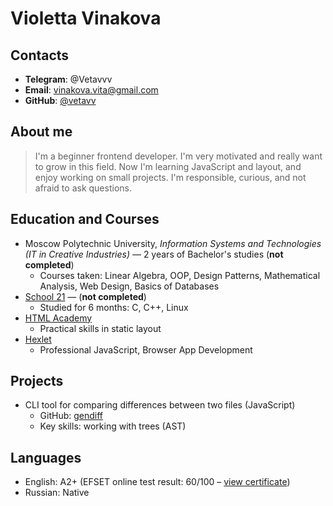 # Violetta Vinakova

## Contacts
- __Telegram__: @Vetavvv  
- __Email__: vinakova.vita@gmail.com  
- __GitHub__: [@vetavv](https://github.com/vetavv)  

## About me
> I'm a beginner frontend developer. I'm very motivated and really want to grow in this field. Now I'm learning JavaScript and layout, and enjoy working on small projects. I'm responsible, curious, and not afraid to ask questions.


## Education and Courses
- Moscow Polytechnic University, *Information Systems and Technologies (IT in Creative Industries)* — 2 years of Bachelor's studies (**not completed**)  
  - Courses taken: Linear Algebra, OOP, Design Patterns, Mathematical Analysis, Web Design, Basics of Databases
- [School 21](https://21-school.ru) — (**not completed**)  
  - Studied for 6 months: C, C++, Linux
- [HTML Academy](https://htmlacademy.org)  
  - Practical skills in static layout
- [Hexlet](https://ru.hexlet.io)  
  - Professional JavaScript, Browser App Development

## Projects
- CLI tool for comparing differences between two files (JavaScript)  
  - GitHub: [gendiff](https://github.com/vetavv/gendiff)  
  - Key skills: working with trees (AST)

## Languages
- English: A2+ (EFSET online test result: 60/100 – [view certificate](https://cert.efset.org/en/e8Yfgj))  
- Russian: Native
